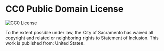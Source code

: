 # CC0 Public Domain License

![CC0 License](http://i.creativecommons.org/p/zero/1.0/88x31.png)

To the extent possible under law, the City of Sacramento has waived all copyright and related or neighboring rights to Statement of Inclusion. This work is published from: United States.
